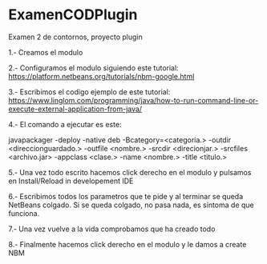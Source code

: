 # ExamenCODPlugin
Examen 2 de contornos, proyecto plugin

1.- Creamos el modulo

2.- Configuramos el modulo siguiendo este tutorial: https://platform.netbeans.org/tutorials/nbm-google.html

3.- Escribimos el codigo ejemplo de este tutorial: https://www.linglom.com/programming/java/how-to-run-command-line-or-execute-external-application-from-java/

4.- El comando a ejecutar es este: 

  javapackager -deploy -native deb 
  -Bcategory=<categoria.> -outdir <direccionguardado.> -outfile <nombre.> 
  -srcdir <direcionjar.> -srcfiles <archivo.jar> 
  -appclass <clase.> 
  -name <nombre.> -title <titulo.>
  
  
5.- Una vez todo escrito hacemos click derecho en el modulo y pulsamos en Install/Reload in developement IDE

6.- Escribimos todos los parametros que te pide y al terminar se queda NetBeans colgado. Si se queda colgado, no pasa nada, es síntoma de que funciona.

7.- Una vez vuelve a la vida comprobamos que ha creado todo

8.- Finalmente hacemos click derecho en el modulo y le damos a create NBM
